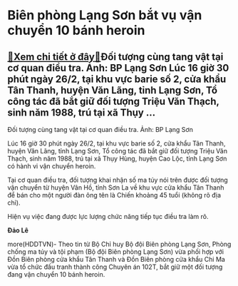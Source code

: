 Biên phòng Lạng Sơn bắt vụ vận chuyển 10 bánh heroin
====================================================

[:gift:Xem chi tiết ở đây:gift:](https://hddtvn.com/bien-phong-lang-son-bat-vu-van-chuyen-10-banh-heroin/)Đối tượng cùng tang vật tại cơ quan điều tra. Ảnh: BP Lạng Sơn Lúc 16 giờ 30 phút ngày 26/2, tại khu vực barie số 2, cửa khẩu Tân Thanh, huyện Văn Lãng, tỉnh Lạng Sơn, Tổ công tác đã bắt giữ đối tượng Triệu Văn Thạch, sinh năm 1988, trú tại xã Thụy …
----------------------------------------------------------------------------------------------------------------------------------------------------------------------------------------------------------------------------------------------------------







 






 Đối tượng cùng tang vật tại cơ quan điều tra. Ảnh: BP Lạng Sơn 



Lúc 16 giờ 30 phút ngày 26/2, tại khu vực barie số 2, cửa khẩu Tân Thanh, huyện Văn Lãng, tỉnh Lạng Sơn, Tổ công tác đã bắt giữ đối tượng Triệu Văn Thạch, sinh năm 1988, trú tại xã Thụy Hùng, huyện Cao Lộc, tỉnh Lạng Sơn có hành vi vận chuyển heroin. 


 Tại cơ quan điều tra, đối tượng khai nhận số ma túy nói trên được đối tượng vận chuyển từ huyện Vân Hồ, tỉnh Sơn La về khu vực cửa khẩu Tân Thanh để bán cho một người đàn ông tên là Chiến khoảng 45 tuổi (không rõ địa chỉ). 


 Hiện vụ việc đang được lực lượng chức năng tiếp tục điều tra làm rõ.






**Đảo Lê**



more(HDDTVN)- Theo tin từ Bộ Chỉ huy Bộ đội Biên phòng Lạng Sơn, Phòng chống ma túy và tội phạm (Bộ đội Biên phòng Lạng Sơn) vừa phối hợp với Đồn Biên phòng cửa khẩu Tân Thanh và Đồn Biên phòng cửa khẩu Chi Ma vừa tổ chức đấu tranh thành công Chuyên án 102T, bắt giữ một đối tượng đang vận chuyển 10 bánh heroin.

